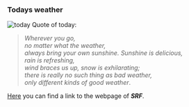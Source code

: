 ### Todays weather 

![today](https://www.srf.ch/var/storage/assets/webpack/images/so_grhe_shra.89de9ef1.png)
Quote of today:  
> _Wherever you go,   
>no matter what the weather,   
>always bring your own sunshine. 
>Sunshine is delicious,   
>rain is refreshing,   
>wind braces us up, 
>snow is exhilarating;  
>there is really no such thing as bad weather,   
>only different kinds of good weather_.  

[Here](https://www.srf.ch/meteo/wetter/Zürich/47.3797,8.5342?geolocationNameId=4cdc93de6ddc36141f7493213eeedaee) you can find a link to the webpage of **_SRF_**. 

